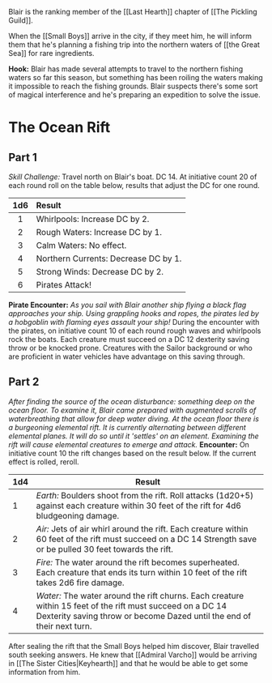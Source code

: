Blair is the ranking member of the [[Last Hearth]] chapter of [[The Pickling Guild]]. 

When the [[Small Boys]] arrive in the city, if they meet him, he will inform them that he's planning a fishing trip into the northern waters of [[the Great Sea]] for rare ingredients. 

**Hook:** Blair has made several attempts to travel to the northern fishing waters so far this season, but something has been roiling the waters making it impossible to reach the fishing grounds. Blair suspects there's some sort of magical interference and he's preparing an expedition to solve the issue. 

# **The Ocean Rift**
## **Part 1**
*Skill Challenge:* Travel north on Blair's boat. DC 14. At initiative count 20 of each round roll on the table below, results that adjust the DC for one round. 

| 1d6 | Result                               |
|:---:|:------------------------------------ |
|  1  | Whirlpools: Increase DC by 2.        |
|  2  | Rough Waters: Increase DC by 1.      |
|  3  | Calm Waters: No effect.              |
|  4  | Northern Currents: Decrease DC by 1. |
|  5  | Strong Winds: Decrease DC by 2.      |
|  6  | Pirates Attack!                      |

**Pirate Encounter:** 
	*As you sail with Blair another ship flying a black flag approaches your ship. Using grappling hooks and ropes, the pirates led by a hobgoblin with flaming eyes assault your ship!*
	During the encounter with the pirates, on initiative count 10 of each round rough waves and whirlpools rock the boats. Each creature must succeed on a DC 12 dexterity saving throw or be knocked prone. Creatures with the Sailor background or who are proficient in water vehicles have advantage on this saving through. 

## Part 2
*After finding the source of the ocean disturbance: something deep on the ocean floor. To examine it, Blair came prepared with augmented scrolls of waterbreathing that allow for deep water diving. At the ocean floor there is a burgeoning elemental rift. It is currently alternating between different elemental planes. It will do so until it 'settles' on an element. Examining the rift will cause elemental creatures to emerge and attack.*
**Encounter:** On initiative count 10 the rift changes based on the result below. If the current effect is rolled, reroll.

| 1d4 | Result                                                                                                                                                                               |
| --- | ------------------------------------------------------------------------------------------------------------------------------------------------------------------------------------ |
| 1   | *Earth:* Boulders shoot from the rift. Roll attacks (1d20+5) against each creature within 30 feet of the rift for 4d6 bludgeoning damage.                                            |
| 2   | *Air:* Jets of air whirl around the rift. Each creature within 60 feet of the rift must succeed on a DC 14 Strength save or be pulled 30 feet towards the rift.                      |
| 3   | *Fire:* The water around the rift becomes superheated. Each creature that ends its turn within 10 feet of the rift takes 2d6 fire damage.                                            |
| 4   | *Water:* The water around the rift churns. Each creature within 15 feet of the rift must succeed on a DC 14 Dexterity saving throw or become Dazed until the end of their next turn. |



After sealing the rift that the Small Boys helped him discover, Blair travelled south seeking answers. He knew that [[Admiral Varcho]] would be arriving in [[The Sister Cities|Keyhearth]] and that he would be able to get some information from him. 